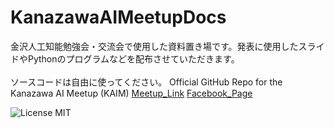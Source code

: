 # KanazawaAIMeetupDocs
金沢人工知能勉強会・交流会で使用した資料置き場です。発表に使用したスライドやPythonのプログラムなどを配布させていただきます。<br><br>
ソースコードは自由に使ってください。
Official GitHub Repo for the Kanazawa AI Meetup (KAIM) [Meetup_Link](https://www.meetup.com/en-AU/Kanazawa-Artificial-Intelligence-Meetup-%E9%87%91%E6%B2%A2%E4%BA%BA%E5%B7%A5%E7%9F%A5%E8%83%BD%E5%8B%89%E5%BC%B7%E4%BC%9A-%E4%BA%A4%E6%B5%81%E4%BC%9A/)    [Facebook_Page](https://www.facebook.com/KanazawaAIMeetup/)

![License MIT](https://raw.githubusercontent.com/cavo789/marknotes/master/src/assets/images/license.png)


